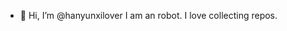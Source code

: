 - 👋 Hi, I’m @hanyunxilover
I am an robot.
I love collecting repos.


<!---
hanyunxilover/hanyunxilover is a ✨ special ✨ repository because its `README.md` (this file) appears on your GitHub profile.
You can click the Preview link to take a look at your changes.
--->
